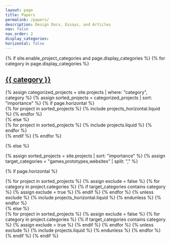 ```yaml
---
layout: page
title: Papers
permalink: /papers/
description: Design Docs, Essays, and Articles
nav: false
nav_order: 2
display_categories: 
horizontal: false
---
```

<!-- [design docs, essays, articles] -->
<!-- pages/projects.md -->
<div class="projects">
{% if site.enable_project_categories and page.display_categories %}
  <!-- Display categorized projects -->
  {% for category in page.display_categories %}
  <a id="{{ category }}" href=".#{{ category }}">
    <h2 class="category">{{ category }}</h2>
  </a>
  {% assign categorized_projects = site.projects | where: "category", category %}
  {% assign sorted_projects = categorized_projects | sort: "importance" %}
  <!-- Generate cards for each project -->
  {% if page.horizontal %}
  <div class="container">
    <div class="row row-cols-2">
    {% for project in sorted_projects %}
      {% include projects_horizontal.liquid %}
    {% endfor %}
    </div>
  </div>
  {% else %}
  <div class="grid">
    {% for project in sorted_projects %}
      {% include projects.liquid %}
    {% endfor %}
  </div>
  {% endif %}
  {% endfor %}

{% else %}

<!-- Display projects without categories -->
{% assign sorted_projects = site.projects | sort: "importance" %}
{% assign target_categories = "games,prototypes,websites" | split: "," %}

  <!-- Generate cards for each project -->

{% if page.horizontal %}

  <div class="container">
    <div class="row row-cols-2">
    {% for project in sorted_projects %}
	  {% assign exclude = false %}
      {% for category in project.categories %}
        {% if target_categories contains category %}
          {% assign exclude = true %}
        {% endif %}
      {% endfor %}
      {% unless exclude %}
        {% include projects_horizontal.liquid %}
      {% endunless %}
    {% endfor %}
    </div>
  </div>
  {% else %}
  <div class="grid">
    {% for project in sorted_projects %}
      {% assign exclude = false %}
      {% for category in project.categories %}
        {% if target_categories contains category %}
          {% assign exclude = true %}
        {% endif %}
      {% endfor %}
      {% unless exclude %}
        {% include projects.liquid %}
      {% endunless %}
    {% endfor %}
  </div>
  {% endif %}
{% endif %}
</div>
